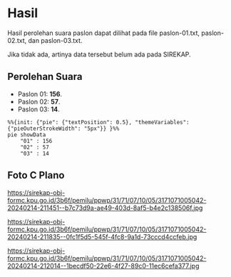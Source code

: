 # Hasil

Hasil perolehan suara paslon dapat dilihat pada file paslon-01.txt, paslon-02.txt, dan paslon-03.txt.

Jika tidak ada, artinya data tersebut belum ada pada SIREKAP.

## Perolehan Suara

 * Paslon 01: **156**.
 * Paslon 02: **57**.
 * Paslon 03: **14**.

```mermaid
%%{init: {"pie": {"textPosition": 0.5}, "themeVariables": {"pieOuterStrokeWidth": "5px"}} }%%
pie showData
    "01" : 156
    "02" : 57
    "03" : 14
```
## Foto C Plano

https://sirekap-obj-formc.kpu.go.id/3b6f/pemilu/ppwp/31/71/07/10/05/3171071005042-20240214-211451--b7c73d9a-ae49-403d-8af5-b4e2c138506f.jpg

https://sirekap-obj-formc.kpu.go.id/3b6f/pemilu/ppwp/31/71/07/10/05/3171071005042-20240214-211835--0fc1f5d5-545f-4fc8-9a1d-73cccd4ccfeb.jpg

https://sirekap-obj-formc.kpu.go.id/3b6f/pemilu/ppwp/31/71/07/10/05/3171071005042-20240214-212014--1becdf50-22e6-4f27-89c0-11ec6cefa377.jpg
